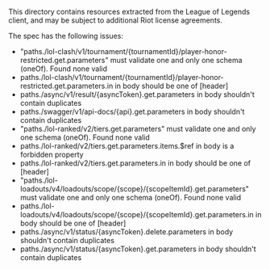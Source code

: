 This directory contains resources extracted from the League of Legends client,
and may be subject to additional Riot license agreements.

The spec has the following issues:

- "paths./lol-clash/v1/tournament/{tournamentId}/player-honor-restricted.get.parameters"
  must validate one and only one schema (oneOf). Found none valid
- paths./lol-clash/v1/tournament/{tournamentId}/player-honor-restricted.get.parameters.in in body should be one of [header]
- paths./async/v1/result/{asyncToken}.get.parameters in body shouldn't contain duplicates
- paths./swagger/v1/api-docs/{api}.get.parameters in body shouldn't contain duplicates
- "paths./lol-ranked/v2/tiers.get.parameters" must validate one and only one schema (oneOf). Found none valid
- paths./lol-ranked/v2/tiers.get.parameters.items.$ref in body is a forbidden property
- paths./lol-ranked/v2/tiers.get.parameters.in in body should be one of [header]
- "paths./lol-loadouts/v4/loadouts/scope/{scope}/{scopeItemId}.get.parameters" must validate one and only one schema (oneOf). Found none valid
- paths./lol-loadouts/v4/loadouts/scope/{scope}/{scopeItemId}.get.parameters.in in body should be one of [header]
- paths./async/v1/status/{asyncToken}.delete.parameters in body shouldn't contain duplicates
- paths./async/v1/status/{asyncToken}.get.parameters in body shouldn't contain duplicates

